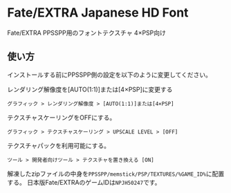 # Fate/EXTRA Japanese HD Font
Fate/EXTRA PPSSPP用のフォントテクスチャ
4×PSP向け

## 使い方
インストールする前にPPSSPP側の設定を以下のように変更してください。

レンダリング解像度を[AUTO(1:1)]または[4×PSP]に変更する

`グラフィック > レンダリング解像度 > [AUTO(1:1)]または[4×PSP]`

テクスチャスケーリングをOFFにする。

`グラフィック > テクスチャスケーリング > UPSCALE LEVEL > [OFF]`

テクスチャパックを利用可能にする。

`ツール > 開発者向けツール > テクスチャを置き換える [ON]`


解凍したzipファイルの中身を`PPSSPP/memstick/PSP/TEXTURES/%GAME_ID%`に配置する。
日本版Fate/EXTRAのゲームIDは`NPJH50247`です。





